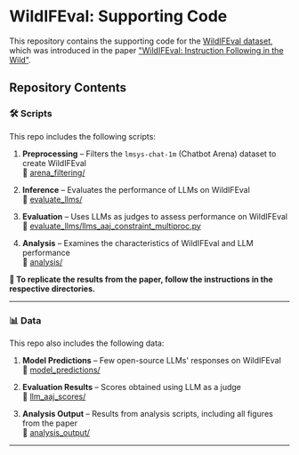 # WildIFEval: Supporting Code

This repository contains the supporting code for the <a href="https://huggingface.co/datasets/gililior/wild-if-eval" target="_blank">WildIFEval dataset</a>, which was introduced in the paper <a href="PAPER_LINK_HERE" target="_blank">"WildIFEval: Instruction Following in the Wild"</a>.

## Repository Contents

### 🛠️ **Scripts**
This repo includes the following scripts:

1. **Preprocessing** – Filters the `lmsys-chat-1m` (Chatbot Arena) dataset to create WildIFEval  
   📂 [arena_filtering/](arena_filtering)
   
2. **Inference** – Evaluates the performance of LLMs on WildIFEval  
   📂 [evaluate_llms/](evaluate_llms)

3. **Evaluation** – Uses LLMs as judges to assess performance on WildIFEval  
   📄 [evaluate_llms/llms_aaj_constraint_multiproc.py](evaluate_llms/llms_aaj_constraint_multiproc.py)

4. **Analysis** – Examines the characteristics of WildIFEval and LLM performance  
   📂 [analysis/](analysis)

**🔹 To replicate the results from the paper, follow the instructions in the respective directories.**

---

### 📊 **Data**
This repo also includes the following data:

1. **Model Predictions** – Few open-source LLMs' responses on WildIFEval  
   📂 [model_predictions/](model_predictions)

2. **Evaluation Results** – Scores obtained using LLM as a judge  
   📂 [llm_aaj_scores/](llm_aaj_scores)

3. **Analysis Output** – Results from analysis scripts, including all figures from the paper  
   📂 [analysis_output/](analysis_output)

---
